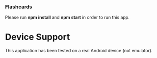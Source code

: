 ### Flashcards

Please run **npm install** and **npm start** in order to run this app.

# Device Support

This application has been tested on a real Android device (not emulator).